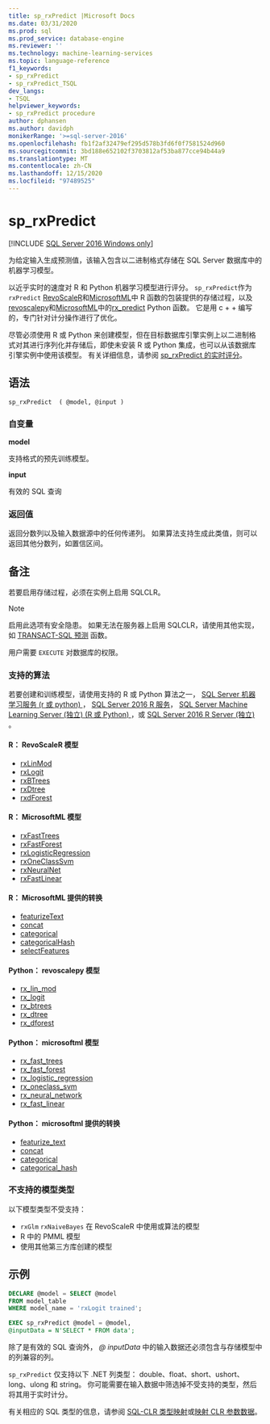 ```yaml
---
title: sp_rxPredict |Microsoft Docs
ms.date: 03/31/2020
ms.prod: sql
ms.prod_service: database-engine
ms.reviewer: ''
ms.technology: machine-learning-services
ms.topic: language-reference
f1_keywords:
- sp_rxPredict
- sp_rxPredict_TSQL
dev_langs:
- TSQL
helpviewer_keywords:
- sp_rxPredict procedure
author: dphansen
ms.author: davidph
monikerRange: '>=sql-server-2016'
ms.openlocfilehash: fb1f2af32479ef295d578b3fd6f0f7581524d960
ms.sourcegitcommit: 3bd188e652102f3703812af53ba877cce94b44a9
ms.translationtype: MT
ms.contentlocale: zh-CN
ms.lasthandoff: 12/15/2020
ms.locfileid: "97489525"
---
```

# <a name="sp_rxpredict"></a>sp_rxPredict  
[!INCLUDE [SQL Server 2016 Windows only](../../includes/applies-to-version/sqlserver2016-windows-only.md)]

为给定输入生成预测值，该输入包含以二进制格式存储在 SQL Server 数据库中的机器学习模型。

以近乎实时的速度对 R 和 Python 机器学习模型进行评分。 `sp_rxPredict`作为 `rxPredict` [RevoScaleR](/r-server/r-reference/revoscaler/revoscaler)和[MicrosoftML](/r-server/r-reference/microsoftml/microsoftml-package)中 R 函数的包装提供的存储过程，以及[revoscalepy](/machine-learning-server/python-reference/revoscalepy/revoscalepy-package)和[MicrosoftML](/machine-learning-server/python-reference/microsoftml/microsoftml-package)中的[rx_predict](/machine-learning-server/python-reference/revoscalepy/rx-predict) Python 函数。 它是用 c + + 编写的，专门针对计分操作进行了优化。

尽管必须使用 R 或 Python 来创建模型，但在目标数据库引擎实例上以二进制格式对其进行序列化并存储后，即使未安装 R 或 Python 集成，也可以从该数据库引擎实例中使用该模型。 有关详细信息，请参阅 [sp_rxPredict 的实时评分](../../machine-learning/predictions/real-time-scoring.md)。

## <a name="syntax"></a>语法

```
sp_rxPredict  ( @model, @input )
```

### <a name="arguments"></a>自变量

**model**

支持格式的预先训练模型。 

**input**

有效的 SQL 查询

### <a name="return-values"></a>返回值

返回分数列以及输入数据源中的任何传递列。
如果算法支持生成此类值，则可以返回其他分数列，如置信区间。

## <a name="remarks"></a>备注

若要启用存储过程，必须在实例上启用 SQLCLR。

> [!NOTE]
> 启用此选项有安全隐患。 如果无法在服务器上启用 SQLCLR，请使用其他实现，如 [TRANSACT-SQL 预测](../../t-sql/queries/predict-transact-sql.md?view=sql-server-2017&preserve-view=true) 函数。

用户需要 `EXECUTE` 对数据库的权限。

### <a name="supported-algorithms"></a>支持的算法

若要创建和训练模型，请使用支持的 R 或 Python 算法之一， [SQL Server 机器学习服务 (r 或 python) ](../../machine-learning/sql-server-machine-learning-services.md)， [SQL Server 2016 R 服务](../../machine-learning/r/sql-server-r-services.md)， [SQL Server Machine Learning Server (独立)  (R 或 Python) ](../../machine-learning/r/r-server-standalone.md)，或 [SQL Server 2016 R Server (独立) ](../../machine-learning/r/r-server-standalone.md?view=sql-server-2016&preserve-view=true)。

#### <a name="r-revoscaler-models"></a>R： RevoScaleR 模型

  + [rxLinMod](/machine-learning-server/r-reference/revoscaler/rxlinmod)
  + [rxLogit](/machine-learning-server/r-reference/revoscaler/rxlogit)
  + [rxBTrees](/machine-learning-server/r-reference/revoscaler/rxbtrees)
  + [rxDtree](/machine-learning-server/r-reference/revoscaler/rxdtree)
  + [rxdForest](/machine-learning-server/r-reference/revoscaler/rxdforest)

#### <a name="r-microsoftml-models"></a>R： MicrosoftML 模型

  + [rxFastTrees](/machine-learning-server/r-reference/microsoftml/rxfasttrees)
  + [rxFastForest](/machine-learning-server/r-reference/microsoftml/rxfastforest)
  + [rxLogisticRegression](/machine-learning-server/r-reference/microsoftml/rxlogisticregression)
  + [rxOneClassSvm](/machine-learning-server/r-reference/microsoftml/rxoneclasssvm)
  + [rxNeuralNet](/machine-learning-server/r-reference/microsoftml/rxneuralnet)
  + [rxFastLinear](/machine-learning-server/r-reference/microsoftml/rxfastlinear)

#### <a name="r-transformations-supplied-by-microsoftml"></a>R： MicrosoftML 提供的转换

  + [featurizeText](/machine-learning-server/r-reference/microsoftml/rxfasttrees)
  + [concat](/machine-learning-server/r-reference/microsoftml/concat)
  + [categorical](/machine-learning-server/r-reference/microsoftml/categorical)
  + [categoricalHash](/machine-learning-server/r-reference/microsoftml/categoricalHash)
  + [selectFeatures](/machine-learning-server/r-reference/microsoftml/selectFeatures)

#### <a name="python-revoscalepy-models"></a>Python： revoscalepy 模型

  + [rx_lin_mod](/machine-learning-server/python-reference/revoscalepy/rx-lin-mod)
  + [rx_logit](/machine-learning-server/python-reference/revoscalepy/rx-logit)
  + [rx_btrees](/machine-learning-server/python-reference/revoscalepy/rx-btrees)
  + [rx_dtree](/machine-learning-server/python-reference/revoscalepy/rx-dtree)
  + [rx_dforest](/machine-learning-server/python-reference/revoscalepy/rx-dforest)


#### <a name="python-microsoftml-models"></a>Python： microsoftml 模型

  + [rx_fast_trees](/machine-learning-server/python-reference/microsoftml/rx-fast-trees)
  + [rx_fast_forest](/machine-learning-server/python-reference/microsoftml/rx-fast-forest)
  + [rx_logistic_regression](/machine-learning-server/python-reference/microsoftml/rx-logistic-regression)
  + [rx_oneclass_svm](/machine-learning-server/python-reference/microsoftml/rx-oneclass-svm)
  + [rx_neural_network](/machine-learning-server/python-reference/microsoftml/rx-neural-network)
  + [rx_fast_linear](/machine-learning-server/python-reference/microsoftml/rx-fast-linear)

#### <a name="python-transformations-supplied-by-microsoftml"></a>Python： microsoftml 提供的转换

  + [featurize_text](/machine-learning-server/python-reference/microsoftml/rx-fast-trees)
  + [concat](/machine-learning-server/python-reference/microsoftml/concat)
  + [categorical](/machine-learning-server/python-reference/microsoftml/categorical)
  + [categorical_hash](/machine-learning-server/python-reference/microsoftml/categorical-hash)
  
### <a name="unsupported-model-types"></a>不支持的模型类型

以下模型类型不受支持：

+ `rxGlm` `rxNaiveBayes` 在 RevoScaleR 中使用或算法的模型
+ R 中的 PMML 模型
+ 使用其他第三方库创建的模型 

## <a name="examples"></a>示例

```sql
DECLARE @model = SELECT @model 
FROM model_table 
WHERE model_name = 'rxLogit trained';

EXEC sp_rxPredict @model = @model,
@inputData = N'SELECT * FROM data';
```

除了是有效的 SQL 查询外， *\@ inputData* 中的输入数据还必须包含与存储模型中的列兼容的列。

`sp_rxPredict` 仅支持以下 .NET 列类型： double、float、short、ushort、long、ulong 和 string。 你可能需要在输入数据中筛选掉不受支持的类型，然后将其用于实时计分。 

  有关相应的 SQL 类型的信息，请参阅 [SQL-CLR 类型映射](/dotnet/framework/data/adonet/sql/linq/sql-clr-type-mapping)或[映射 CLR 参数数据](../clr-integration-database-objects-types-net-framework/mapping-clr-parameter-data.md)。
